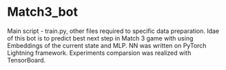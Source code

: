 # Match3_bot

Main script - train.py, other files required to specific data preparation.
Idae of this bot is to predict best next step in Match 3 game with using Embeddings of the current state and MLP.
NN was written on PyTorch Lightning framework.
Experiments comparsion was realized with TensorBoard.
